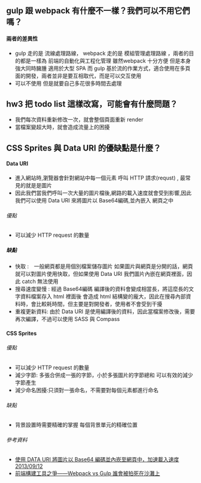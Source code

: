 ## gulp 跟 webpack 有什麼不一樣？我們可以不用它們嗎？
#### 兩者的差異性
- gulp 走的是 流線處理路線， webpack 走的是 模組管理處理路線
 ，兩者的目的都是一樣為 前端的自動化與工程化管理
 雖然webpack 十分方便 但是本身強大同時臃腫 適用於大型 SPA
 而 gulp 基於流的作業方式，適合使用在多頁面的開發，兩者並非是要互相取代，而是可以交互使用 
- 可以不使用 但是就要自己多花很多時間去處理 



## hw3 把 todo list 這樣改寫，可能會有什麼問題？
- 我們每次資料重新修改一次，就會整個頁面重新 render 
- 當檔案變超大時，就會造成流量上的困擾

##  CSS Sprites 與 Data URI 的優缺點是什麼？
#### Data URI
- 進入網站時,瀏覽器會針對網站中每一個元素 呼叫 HTTP 請求(requst) , 最常見的就是是圖片
- 因此我們當我們呼叫一次大量的圖片檔後,網路的載入速度就會受到影響,因此我們可以使用 Data URI 來將圖片以
Base64編碼,並內嵌入 網頁之中
###### 優點 
- 可以減少 HTTP request 的數量 
##### 缺點
- 快取 :　一般網頁都是用個別檔案儲存圖片 如果圖片與網頁是分開的話，網頁就可以對圖片使用快取，但如果使用 Data URI 我們圖片內嵌在網頁裡面，因此 catch 無法使用
- 搜尋速度變慢 : 經過 Base64編碼 編譯後的資料會變成相當長，將這麼長的文字資料檔案存入 html 裡面後 會造成 html 結構變的龐大，因此在搜尋內部資料時，會比較耗時間，但主要是對開發者，使用者不會受到干擾
- 重複更新資料: 由於 Data URI 是使用編譯後的資料，因此當檔案修改後，需要再次編譯，不過可以使用 SASS 與 Compass
#### CSS Sprites
###### 優點
- 可以減少 HTTP request 的數量
- 減少字節: 多張合併成一張的字節，小於多張圖片的字節總和 可以有效的減少 字節產生
- 減少命名困擾:只須對一張命名，不需要對每個元素都進行命名 
###### 缺點
- 背景設置時需要精確的掌握 每個背景單元的精確位置


###### 參考資料 
- [使用 DATA URI 將圖片以 Base64 編碼並內崁至網頁中，加速載入速度
2013/09/12](https://blog.gtwang.org/web-development/minimizing-http-request-using-data-uri/)
- [前端構建工具之爭——Webpack vs Gulp 誰會被拍死在沙灘上](https://www.cnblogs.com/iovec/p/7921177.html)
